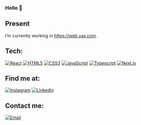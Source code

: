 ### Hello 👋

## Present
I’m currently working in https://web.vas.com.

## Tech:

[![React](https://img.shields.io/badge/React-3DDC84?style=for-the-badge&logo=react&logoColor=white&labelColor=101010)]()
[![HTML5](https://img.shields.io/badge/HTML5-0095D5?style=for-the-badge&logo=html5&logoColor=white&labelColor=101010)]()
[![CSS3](https://img.shields.io/badge/CSS3-0095D5?style=for-the-badge&logo=css3&logoColor=white&labelColor=101010)]()
[![JavaScript](https://img.shields.io/badge/JavaScript-3DDC84?style=for-the-badge&logo=JavaScript&logoColor=white&labelColor=101010)]()
[![Typescript](https://img.shields.io/badge/Typescript-3DDC84?style=for-the-badge&logo=TypeScript&logoColor=white&labelColor=101010)]()
[![Next.js](https://img.shields.io/badge/Next.js-3DDC84?style=for-the-badge&logo=Next.js&logoColor=white&labelColor=101010)]()



## Find me at:
[![Instagram](https://img.shields.io/badge/Instagram-@bloise.rodrigo-E4405F?style=for-the-badge&logo=instagram&logoColor=white&labelColor=101010)](https://instagram.com/bloise.rodrigo)
[![LinkedIn](https://img.shields.io/badge/LinkedIn-@rodrigo-bloise?style=for-the-badge&logo=linkedin&logoColor=white&labelColor=101010)](https://www.linkedin.com/in/rodrigo-bloise/)



## Contact me:
[![Email](https://img.shields.io/badge/rgbmdq@gmail.com-my_personal_email-EC5252?style=for-the-badge&logo=gmail&logoColor=white&labelColor=101010)](mailto:rgbmdq@gmail.com)
